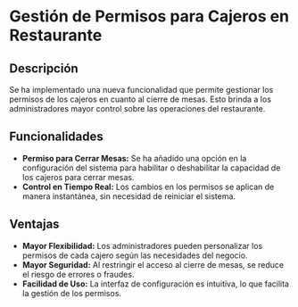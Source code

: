 # Gestión de Permisos para Cajeros en Restaurante

## Descripción
Se ha implementado una nueva funcionalidad que permite gestionar los permisos de los cajeros en cuanto al cierre de mesas. Esto brinda a los administradores mayor control sobre las operaciones del restaurante.

## Funcionalidades
* **Permiso para Cerrar Mesas:** Se ha añadido una opción en la configuración del sistema para habilitar o deshabilitar la capacidad de los cajeros para cerrar mesas.
* **Control en Tiempo Real:** Los cambios en los permisos se aplican de manera instantánea, sin necesidad de reiniciar el sistema.

## Ventajas
* **Mayor Flexibilidad:** Los administradores pueden personalizar los permisos de cada cajero según las necesidades del negocio.
* **Mayor Seguridad:** Al restringir el acceso al cierre de mesas, se reduce el riesgo de errores o fraudes.
* **Facilidad de Uso:** La interfaz de configuración es intuitiva, lo que facilita la gestión de los permisos.

